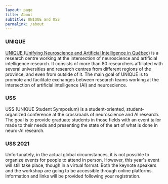 ```yaml
---
layout: page
title: About
subtitle: UNIQUE and USS
permalink: /about
---
```

### UNIQUE

[UNIQUE (Unifying Neuroscience and Artificial Intelligence in Québec)](https://sites.google.com/view/unique-neuro-ai) is a research centre working at the intersection of neuroscience and artificial intelligence research. It consists of more than 80 researchers affiliated with several universities and research centres from different regions of the province, and even from outside of it. The main goal of UNIQUE is to promote and facilitate exchanges between research teams working at the intersection of artificial intelligence (AI) and neuroscience.

### USS

USS (UNIQUE Student Symposium) is a student-oriented, student-organized conference at the crossroads of neuroscience and AI research. The goal is to provide graduate students in those fields with an event tailor made to their needs and presenting the state of the art of what is done in neuro-AI research.

### USS 2021

Unfortunately, in the actual global circumstances, it is not possible to organize events for people to attend in person. However, this year's event will still take place, though in a virtual format. Both the keynote speakers and the workshop are going to be accessible through online platforms. Information and links will be provided following your registration.

